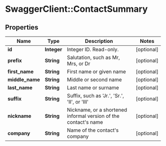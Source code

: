 # SwaggerClient::ContactSummary

## Properties
Name | Type | Description | Notes
------------ | ------------- | ------------- | -------------
**id** | **Integer** | Integer ID. Read-only. | [optional] 
**prefix** | **String** | Salutation, such as Mr, Mrs, or Dr | [optional] 
**first_name** | **String** | First name or given name | [optional] 
**middle_name** | **String** | Middle or second name | [optional] 
**last_name** | **String** | Last name or surname | [optional] 
**suffix** | **String** | Suffix, such as &#39;Jr.&#39;, &#39;Sr.&#39;, &#39;II&#39;, or &#39;III&#39; | [optional] 
**nickname** | **String** | Nickname, or a shortened informal version of the contact&#39;s name | [optional] 
**company** | **String** | Name of the contact&#39;s company | [optional] 


